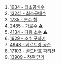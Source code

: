 1. <a href="https://www.acmicpc.net/problem/1934" target="_blank">1934 - 최소공배수</a>
2. <a href="https://www.acmicpc.net/problem/13241" target="_blank">13241 - 최소공배수</a>
3. <a href="https://www.acmicpc.net/problem/1735" target="_blank">1735 - 분수 합</a>
4. <a href="https://www.acmicpc.net/problem/2485" target="_blank">2485 - 가로수</a> ⚠️
5. <a href="https://www.acmicpc.net/problem/4134" target="_blank">4134 - 다음 소수</a> ⚠️
6. <a href="" target="_blank">1929 - 소수 구하기</a>
7. <a href="" target="_blank">4948 - 베르트랑 공준</a>
8. <a href="" target="_blank">17103 - 골드바흐 파티션</a>
9. <a href="" target="_blank">13909 - 창문 닫기</a>
